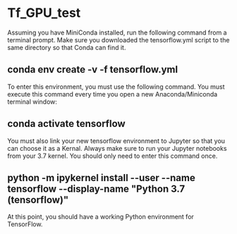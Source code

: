 # Tf_GPU_test


Assuming you have MiniConda installed, run the following command from a terminal prompt. Make sure you downloaded the tensorflow.yml script to the same directory so that Conda can find it.

## conda env create -v -f tensorflow.yml


To enter this environment, you must use the following command. You must execute this command every time you open a new Anaconda/Miniconda terminal window:

## conda activate tensorflow


You must also link your new tensorflow environment to Jupyter so that you can choose it as a Kernal. Always make sure to run your Jupyter notebooks from your 3.7 kernel. You should only need to enter this command once.

## python -m ipykernel install --user --name tensorflow --display-name "Python 3.7 (tensorflow)"


At this point, you should have a working Python environment for TensorFlow.
